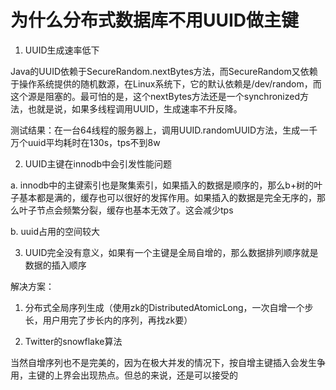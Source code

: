 # 为什么分布式数据库不用UUID做主键

1. UUID生成速率低下

Java的UUID依赖于SecureRandom.nextBytes方法，而SecureRandom又依赖于操作系统提供的随机数源，在Linux系统下，它的默认依赖是/dev/random，而这个源是阻塞的。最可怕的是，这个nextBytes方法还是一个synchronized方法，也就是说，如果多线程调用UUID，生成速率不升反降。

测试结果：在一台64线程的服务器上，调用UUID.randomUUID方法，生成一千万个uuid平均耗时在130s，tps不到8w

 

2. UUID主键在innodb中会引发性能问题

a. innodb中的主键索引也是聚集索引，如果插入的数据是顺序的，那么b+树的叶子基本都是满的，缓存也可以很好的发挥作用。如果插入的数据是完全无序的，那么叶子节点会频繁分裂，缓存也基本无效了。这会减少tps

b. uuid占用的空间较大

 

3. UUID完全没有意义，如果有一个主键是全局自增的，那么数据排列顺序就是数据的插入顺序

 

解决方案：

1. 分布式全局序列生成（使用zk的DistributedAtomicLong，一次自增一个步长，用户用完了步长内的序列，再找zk要）

2. Twitter的snowflake算法

当然自增序列也不是完美的，因为在极大并发的情况下，按自增主键插入会发生争用，主键的上界会出现热点。但总的来说，还是可以接受的